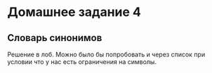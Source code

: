# Домашнее задание 4

## Словарь синонимов

Решение в лоб. Можно было бы попробовать и через список при условии что у нас есть ограничения на 
символы.